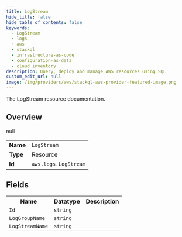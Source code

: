 ```yaml
---
title: LogStream
hide_title: false
hide_table_of_contents: false
keywords:
  - LogStream
  - logs
  - aws
  - stackql
  - infrastructure-as-code
  - configuration-as-data
  - cloud inventory
description: Query, deploy and manage AWS resources using SQL
custom_edit_url: null
image: /img/providers/aws/stackql-aws-provider-featured-image.png
---
```

The LogStream resource documentation.

## Overview
<table><tbody>
<tr><td><b>Name</b></td><td><code>LogStream</code></td></tr>
<tr><td><b>Type</b></td><td>Resource</td></tr>
null
<tr><td><b>Id</b></td><td><code>aws.logs.LogStream</code></td></tr>
</tbody></table>

## Fields
<table><tbody>
<tr><th>Name</th><th>Datatype</th><th>Description</th></tr>
<tr><td><code>Id</code></td><td><code>string</code></td><td></td></tr><tr><td><code>LogGroupName</code></td><td><code>string</code></td><td></td></tr><tr><td><code>LogStreamName</code></td><td><code>string</code></td><td></td></tr>
</tbody></table>